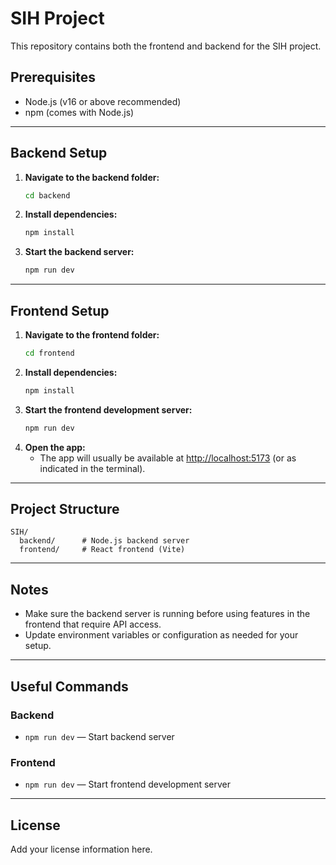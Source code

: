 # SIH Project

This repository contains both the frontend and backend for the SIH project.

## Prerequisites
- Node.js (v16 or above recommended)
- npm (comes with Node.js)

---

## Backend Setup

1. **Navigate to the backend folder:**
   ```sh
   cd backend
   ```
2. **Install dependencies:**
   ```sh
   npm install
   ```
3. **Start the backend server:**
   ```sh
   npm run dev
   ```

---

## Frontend Setup

1. **Navigate to the frontend folder:**
   ```sh
   cd frontend
   ```
2. **Install dependencies:**
   ```sh
   npm install
   ```
3. **Start the frontend development server:**
   ```sh
   npm run dev
   ```
4. **Open the app:**
   - The app will usually be available at [http://localhost:5173](http://localhost:5173) (or as indicated in the terminal).

---

## Project Structure

```
SIH/
  backend/      # Node.js backend server
  frontend/     # React frontend (Vite)
```

---

## Notes
- Make sure the backend server is running before using features in the frontend that require API access.
- Update environment variables or configuration as needed for your setup.

---

## Useful Commands

### Backend
- `npm run dev` — Start backend server

### Frontend
- `npm run dev` — Start frontend development server

---

## License
Add your license information here.
